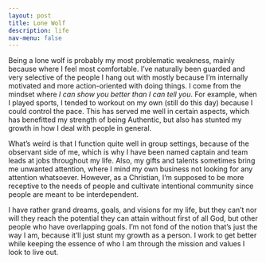 ```yaml
---
layout: post
title: Lone Wolf
description: life
nav-menu: false
---
```


Being a lone wolf is probably my most problematic weakness, mainly because where I feel most comfortable. I’ve naturally been guarded and very selective of the people I hang out with mostly because I’m internally motivated and more action-oriented with doing things. I come from the mindset where *I can show you better than I can tell you*. For example, when I played sports, I tended to workout on my own (still do this day) because I could control the pace. This has served me well in certain aspects, which has benefitted my strength of being Authentic, but also has stunted my growth in how I deal with people in general.

What’s weird is that I function quite well in group settings, because of the observant side of me, which is why I have been named captain and team leads at jobs throughout my life. Also, my gifts and talents sometimes bring me unwanted attention, where I mind my own business not looking for any attention whatsoever. However, as a Christian, I’m supposed to be more receptive to the needs of people and cultivate intentional community since people are meant to be interdependent.

I have rather grand dreams, goals, and visions for my life, but they can’t nor will they reach the potential they can attain without first of all God, but other people who have overlapping goals. I’m not fond of the notion that’s just the way I am, because it’ll just stunt my growth as a person. I work to get better while keeping the essence of who I am through the mission and values I look to live out.